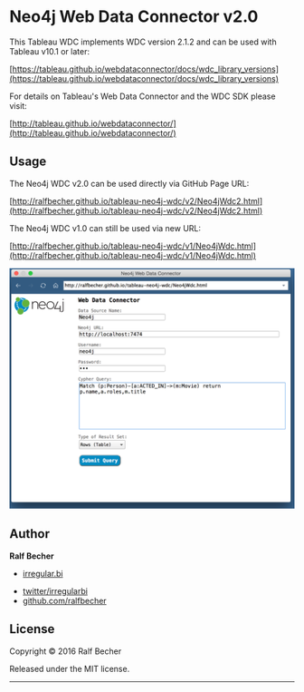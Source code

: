 # Neo4j Web Data Connector v2.0

This Tableau WDC implements WDC version 2.1.2 and can be used with Tableau v10.1 or later:

[https://tableau.github.io/webdataconnector/docs/wdc_library_versions](https://tableau.github.io/webdataconnector/docs/wdc_library_versions)

For details on Tableau's Web Data Connector and the WDC SDK please visit:

[http://tableau.github.io/webdataconnector/](http://tableau.github.io/webdataconnector/)

## Usage

The Neo4j WDC v2.0 can be used directly via GitHub Page URL:

[http://ralfbecher.github.io/tableau-neo4j-wdc/v2/Neo4jWdc2.html](http://ralfbecher.github.io/tableau-neo4j-wdc/v2/Neo4jWdc2.html)


The Neo4j WDC v1.0 can still be used via new URL:

[http://ralfbecher.github.io/tableau-neo4j-wdc/v1/Neo4jWdc.html](http://ralfbecher.github.io/tableau-neo4j-wdc/v1/Neo4jWdc.html)

![Neo4j WDC](tableau-neo4j-wdc.png)

## Author

**Ralf Becher**

+ [irregular.bi](http://irregular.bi)
* [twitter/irregularbi](http://twitter.com/irregularbi)
* [github.com/ralfbecher](http://github.com/ralfbecher)

## License

Copyright © 2016 Ralf Becher

Released under the MIT license.

***